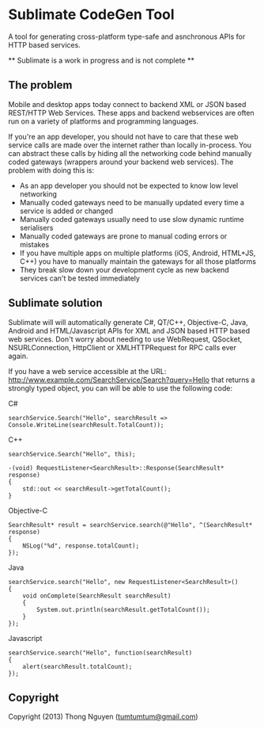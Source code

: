 # Sublimate CodeGen Tool

A tool for generating cross-platform type-safe and asnchronous APIs for HTTP based services.

** Sublimate is a work in progress and is not complete **

## The problem

Mobile and desktop apps today connect to backend XML or JSON based REST/HTTP Web Services. These apps and backend webservices are often run on a variety of platforms and programming languages.

If you're an app developer, you should not have to care that these web service calls are made over the internet rather than locally in-process. You can abstract these calls by hiding all the networking code behind manually coded gateways (wrappers around your backend web services).  The problem with doing this is:

 * As an app developer you should not be expected to know low level networking
 * Manually coded  gateways need to be manually updated every time a service is added or changed
 * Manually coded gateways usually need to use slow dynamic runtime serialisers 
 * Manually coded gateways are prone to manual coding errors or mistakes
 * If you have multiple apps on multiple platforms (iOS, Android, HTML+JS, C++) you have to manually maintain the gateways for all those platforms
 * They break slow down your development cycle as new backend services can't be tested immediately


## Sublimate solution

Sublimate will will automatically generate C#, QT/C++, Objective-C, Java, Android and HTML/Javascript APIs for XML and JSON based HTTP based web services. Don't worry about needing to use WebRequest, QSocket, NSURLConnection, HttpClient or XMLHTTPRequest for RPC calls ever again.

If you have a web service accessible at the URL: http://www.example.com/SearchService/Search?query=Hello that returns a strongly typed object, you can will be able to use the following code:

	
C#
	
	searchService.Search("Hello", searchResult => Console.WriteLine(searchResult.TotalCount));


C++
	
	searchService.Search("Hello", this);
	
	-(void) RequestListener<SearchResult>::Response(SearchResult* response)
	{
		std::out << searchResult->getTotalCount();
	}
	
	
Objective-C
	
	SearchResult* result = searchService.search(@"Hello", ^(SearchResult* response)
	{
		NSLog("%d", response.totalCount);
	});

Java

	searchService.search("Hello", new RequestListener<SearchResult>()
	{
		void onComplete(SearchResult searchResult)
		{
			System.out.println(searchResult.getTotalCount());
		}
	});
	
Javascript

	searchService.search("Hello", function(searchResult)
	{
		alert(searchResult.totalCount);
	});
	
	
## Copyright

Copyright (2013) Thong Nguyen (tumtumtum@gmail.com)
	